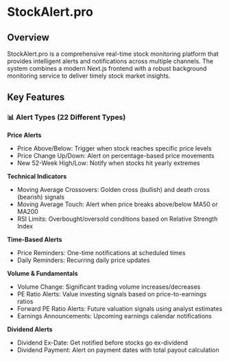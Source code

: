 # StockAlert.pro

## Overview

StockAlert.pro is a comprehensive real-time stock monitoring platform that provides intelligent alerts and notifications across multiple channels. The system combines a modern Next.js frontend with a robust background monitoring service to deliver timely stock market insights.

## Key Features

### 📊 Alert Types (22 Different Types)

**Price Alerts**
- Price Above/Below: Trigger when stock reaches specific price levels
- Price Change Up/Down: Alert on percentage-based price movements
- New 52-Week High/Low: Notify when stocks hit yearly extremes

**Technical Indicators**
- Moving Average Crossovers: Golden cross (bullish) and death cross (bearish) signals
- Moving Average Touch: Alert when price breaks above/below MA50 or MA200
- RSI Limits: Overbought/oversold conditions based on Relative Strength Index

**Time-Based Alerts**
- Price Reminders: One-time notifications at scheduled times
- Daily Reminders: Recurring daily price updates

**Volume & Fundamentals**
- Volume Change: Significant trading volume increases/decreases
- PE Ratio Alerts: Value investing signals based on price-to-earnings ratios
- Forward PE Ratio Alerts: Future valuation signals using analyst estimates
- Earnings Announcements: Upcoming earnings calendar notifications

**Dividend Alerts**
- Dividend Ex-Date: Get notified before stocks go ex-dividend
- Dividend Payment: Alert on payment dates with total payout calculation
